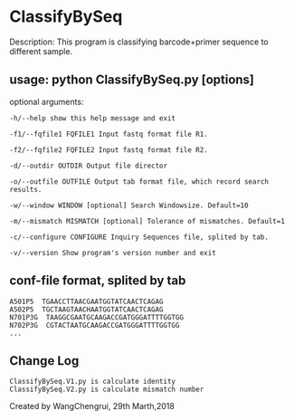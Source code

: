 # ClassifyBySeq

Description: This program is classifying barcode+primer sequence to different sample.

## usage: python ClassifyBySeq.py [options]

optional arguments:
```
-h/--help show this help message and exit

-f1/--fqfile1 FQFILE1 Input fastq format file R1.

-f2/--fqfile2 FQFILE2 Input fastq format file R2.

-d/--outdir OUTDIR Output file director

-o/--outfile OUTFILE Output tab format file, which record search results.

-w/--window WINDOW [optional] Search Windowsize. Default=10

-m/--mismatch MISMATCH [optional] Tolerance of mismatches. Default=1

-c/--configure CONFIGURE Inquiry Sequences file, splited by tab.

-v/--version Show program's version number and exit
```

## conf-file format, splited by tab
```
A501P5  TGAACCTTAACGAATGGTATCAACTCAGAG
A502P5  TGCTAAGTAACHAATGGTATCAACTCAGAG
N701P3G  TAAGGCGAATGCAAGACCGATGGGATTTTGGTGG
N702P3G  CGTACTAATGCAAGACCGATGGGATTTTGGTGG
...
```
## Change Log
```
ClassifyBySeq.V1.py is calculate identity
ClassifyBySeq.V2.py is calculate mismatch number
```

Created by WangChengrui, 29th Marth,2018
